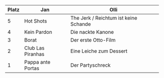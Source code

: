 | Platz | Jan                  | Olli                                 |
|-------|----------------------|--------------------------------------|
| 5     | Hot Shots            | The Jerk / Reichtum ist keine Schande |
| 4     | Kein Pardon           | Die nackte Kanone                    |
| 3     | Borat                | Der erste Otto-Film                   |
| 2     | Club Las Piranhas    | Eine Leiche zum Dessert               |
| 1     | Pappa ante Portas    | Der Partyschreck                      |
